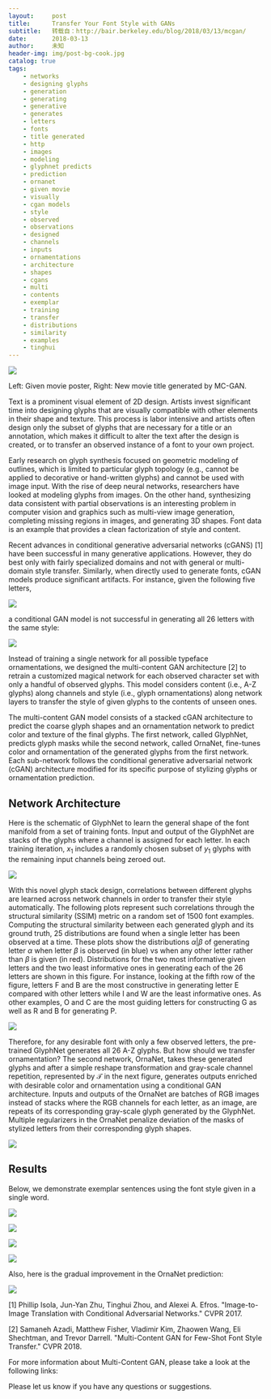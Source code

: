 ```yaml
---
layout:     post
title:      Transfer Your Font Style with GANs
subtitle:   转载自：http://bair.berkeley.edu/blog/2018/03/13/mcgan/
date:       2018-03-13
author:     未知
header-img: img/post-bg-cook.jpg
catalog: true
tags:
    - networks
    - designing glyphs
    - generation
    - generating
    - generative
    - generates
    - letters
    - fonts
    - title generated
    - http
    - images
    - modeling
    - glyphnet predicts
    - prediction
    - ornanet
    - given movie
    - visually
    - cgan models
    - style
    - observed
    - observations
    - designed
    - channels
    - inputs
    - ornamentations
    - architecture
    - shapes
    - cgans
    - multi
    - contents
    - exemplar
    - training
    - transfer
    - distributions
    - similarity
    - examples
    - tinghui
---
```



![](http://bair.berkeley.edu/static/blog/mcgan/given-new-titles.jpg)


Left: Given movie poster, Right: New movie title generated by MC-GAN.



Text is a prominent visual element of 2D design. Artists invest significant time
into designing glyphs that are visually compatible with other elements in their
shape and texture. This process is labor intensive and artists often design only
the subset of glyphs that are necessary for a title or an annotation, which
makes it difficult to alter the text after the design is created, or to transfer
an observed instance of a font to your own project.

Early research on glyph synthesis focused on geometric modeling of outlines,
which is limited to particular glyph topology (e.g., cannot be applied to
decorative or hand-written glyphs) and cannot be used with image input.
With the rise of deep neural networks, researchers have looked at modeling
glyphs from images. On the other hand, synthesizing data consistent with 
partial observations is an interesting problem in computer vision and graphics
such as multi-view image generation, completing missing regions in images, 
and generating 3D shapes. Font data is an example that provides a clean factorization
of style and content.

Recent advances in conditional generative adversarial networks (cGANS) [1] have
been successful in many generative applications. However, they do best only with
fairly specialized domains and not with general or multi-domain style transfer.
Similarly, when directly used to generate fonts, cGAN models produce significant
artifacts. For instance, given the following five letters,


![](http://bair.berkeley.edu/static/blog/mcgan/given_tower.png)


a conditional GAN model is not successful in generating all 26 letters with the same style:


![](http://bair.berkeley.edu/static/blog/mcgan/pix2pix_tower.png)


Instead of training a single network for all possible typeface ornamentations,
we designed the multi-content GAN architecture [2] to retrain a customized
magical network for each observed character set with only a handful of observed
glyphs. This model considers content (i.e., A-Z glyphs) along channels and
style (i.e., glyph ornamentations) along network layers to transfer the style of
given glyphs to the contents of unseen ones.

The multi-content GAN model consists of a stacked cGAN architecture to predict
the coarse glyph shapes and an ornamentation network to predict color and
texture of the final glyphs. The first network, called GlyphNet, predicts glyph
masks while the second network, called OrnaNet, fine-tunes color and
ornamentation of the generated glyphs from the first network. Each sub-network
follows the conditional generative adversarial network (cGAN) architecture
modified for its specific purpose of stylizing glyphs or ornamentation
prediction.

## Network Architecture

Here is the schematic of GlyphNet to learn the general shape of the font
manifold from a set of training fonts. Input and output of the GlyphNet are
stacks of the glyphs where a channel is assigned for each letter. In each
training iteration, $x_1$ includes a randomly chosen subset of $y_1$ glyphs with
the remaining input channels being zeroed out.


![](http://bair.berkeley.edu/static/blog/mcgan/GlyphNet-simple.jpg)


With this novel glyph stack design, correlations between different glyphs are
learned across network channels in order to transfer their style automatically.
The following plots represent such correlations through the structural
similarity (SSIM) metric on a random set of 1500 font examples. Computing the
structural similarity between each generated glyph and its ground truth, 25
distributions are found when a single letter has been observed at a time. These
plots show the distributions $\alpha| \beta$ of generating letter $\alpha$ when
letter $\beta$ is observed (in blue) vs when any other letter rather than
$\beta$ is given (in red). Distributions for the two most informative given
letters and the two least informative ones in generating each of the 26 letters
are shown in this figure. For instance, looking at the fifth row of the figure,
letters F and B are the most constructive in generating letter E compared with
other letters while I and W are the least informative ones. As other examples, O
and C are the most guiding letters for constructing G as well as R and B for
generating P.


![](http://bair.berkeley.edu/static/blog/mcgan/corr_.png)


Therefore, for any desirable font with only a few observed letters, the
pre-trained GlyphNet generates all 26 A-Z glyphs. But how should we transfer
ornamentation? The second network, OrnaNet, takes these generated glyphs and
after a simple reshape transformation and gray-scale channel repetition,
represented by $\mathcal{T}$ in the next figure, generates outputs enriched with
desirable color and ornamentation using a conditional GAN architecture. Inputs
and outputs of the OrnaNet are batches of RGB images instead of stacks where the
RGB channels for each letter, as an image, are repeats of its corresponding
gray-scale glyph generated by the GlyphNet. Multiple regularizers in the OrnaNet
penalize deviation of the masks of stylized letters from their corresponding
glyph shapes.


![](http://bair.berkeley.edu/static/blog/mcgan/End-to-End-Simple.jpg)


## Results

Below, we demonstrate exemplar sentences using the font style given in a single
word.


![](http://bair.berkeley.edu/static/blog/mcgan/transfer_ft51_1.png)






![](http://bair.berkeley.edu/static/blog/mcgan/transfer_ft37_1.png)






![](http://bair.berkeley.edu/static/blog/mcgan/transfer_ft55_1.png)






![](http://bair.berkeley.edu/static/blog/mcgan/transfer_SHREK.png)





Also, here is the gradual improvement in the OrnaNet prediction:


![](http://bair.berkeley.edu/static/blog/mcgan/ft51_1_fake_B.gif)


 [1] Phillip Isola, Jun-Yan Zhu, Tinghui Zhou, and Alexei A. Efros. "Image-to-Image Translation with Conditional Adversarial Networks." CVPR 2017.

 [2] Samaneh Azadi, Matthew Fisher, Vladimir Kim, Zhaowen Wang, Eli Shechtman, and Trevor Darrell. "Multi-Content GAN for Few-Shot Font Style Transfer." CVPR 2018. 

For more information about Multi-Content GAN, please take a look at the following links:

Please let us know if you have any questions or suggestions.
